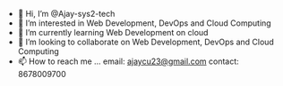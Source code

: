 - 👋 Hi, I’m @Ajay-sys2-tech
- 👀 I’m interested in Web Development, DevOps and Cloud Computing
- 🌱 I’m currently learning Web Development on cloud
- 💞️ I’m looking to collaborate on Web Development, DevOps and Cloud Computing
- 📫 How to reach me ...
     email: ajaycu23@gmail.com
     contact: 8678009700

<!---
Ajay-sys2-tech/Ajay-sys2-tech is a ✨ special ✨ repository because its `README.md` (this file) appears on your GitHub profile.
You can click the Preview link to take a look at your changes.
--->
